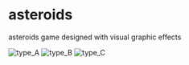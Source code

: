 # asteroids
asteroids game designed with visual graphic effects

![type_A](https://user-images.githubusercontent.com/73470193/191285702-a959609b-1ea8-4d68-9878-bd3ceb68c2a5.gif)
![type_B](https://user-images.githubusercontent.com/73470193/191285835-777e61e0-2d1e-4faf-91eb-80b450ce6603.gif)
![type_C](https://user-images.githubusercontent.com/73470193/191285885-5e029bbd-2ff5-432d-955e-d4d09db2540d.gif)
